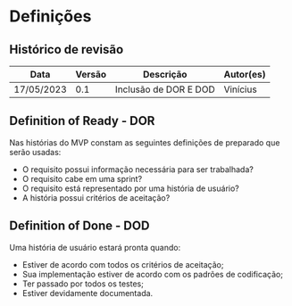 # Definições

## Histórico de revisão
|Data|Versão|Descrição|Autor(es)|
|----|------|---------|---------|
|17/05/2023|0.1|Inclusão de DOR E DOD|Vinícius|

## Definition of Ready - DOR

Nas histórias do MVP constam as seguintes definições de preparado que serão usadas:

- O requisito possui informação necessária para ser trabalhada?
- O requisito cabe em uma sprint?
- O requisito está representado por uma história de usuário?
- A história possui critérios de aceitação?

## Definition of Done - DOD

Uma história de usuário estará pronta quando:

- Estiver de acordo com todos os critérios de aceitação;
- Sua implementação estiver de acordo com os padrões de codificação;
- Ter passado por todos os testes;
- Estiver devidamente documentada.